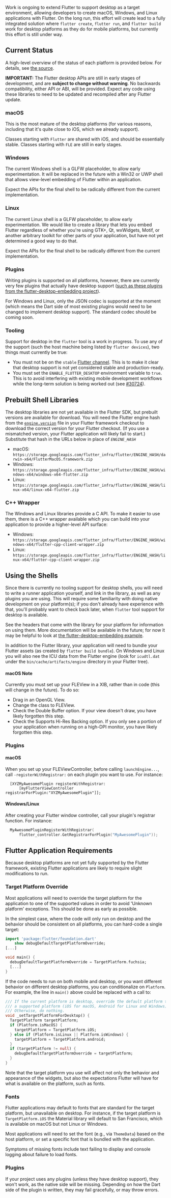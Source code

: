 Work is ongoing to extend Flutter to support desktop as a target environment, allowing developers to create macOS, Windows, and Linux applications with Flutter. On the long run, this effort will create lead to a fully integrated solution where `flutter create`, `flutter run`, and `flutter build` work for desktop platforms as they do for mobile platforms, but currently this effort is still under way.

## Current Status

A high-level overview of the status of each platform is provided below. For details, see
[the source](https://github.com/flutter/engine/tree/master/shell/platform/).

**IMPORTANT:** The Flutter desktop APIs are still in early stages of development, and are **subject to change
without warning**. No backwards compatibility, either API or ABI, will be provided. Expect
any code using these libraries to need to be updated and recompiled after any Flutter update.

### macOS

This is the most mature of the desktop platforms (for various reasons, including that it's quite close to iOS, which we already support).

Classes starting with `Flutter` are shared with iOS, and should be essentially stable. Classes starting with
`FLE` are still in early stages.

### Windows

The current Windows shell is a GLFW placeholder, to allow early experimentation. It will be replaced in the
future with a Win32 or UWP shell that allows view-level embedding of Flutter within an application.

Expect the APIs for the final shell to be radically different from the current implementation.

### Linux

The current Linux shell is a GLFW placeholder, to allow early experimentation. We would like to create a library 
that lets you embed Flutter regardless of whether you're using GTK+, Qt, wxWidgets, Motif, or another arbitrary
toolkit for other parts of your application, but have not yet determined a good way to do that.

Expect the APIs for the final shell to be radically different from the current implementation.

### Plugins

Writing plugins is supported on all platforms, however, there are currently very few plugins that actually have
desktop support ([such as these plugins from the flutter-desktop-embedding
project](https://github.com/google/flutter-desktop-embedding/tree/master/plugins)).

For Windows and Linux, only the JSON codec is supported at the moment (which means the Dart side of most
existing plugins would need to be changed to implement desktop support). The standard codec should be coming
soon.

### Tooling

Support for desktop in the `flutter` tool is a work in progress. To use any of the support (such the host machine being listed by `flutter devices`), two things must currently be true:
- You must not be on the `stable` [Flutter channel](https://github.com/flutter/flutter/wiki/Flutter-build-release-channels). This is to make it clear that desktop support is not yet considered stable and production-ready.
- You must set the `ENABLE_FLUTTER_DESKTOP` environment variable to `true`. This is to avoid interfering with existing mobile development workflows while the long-term solution is being worked out (see [#30724](https://github.com/flutter/flutter/issues/30724)).

## Prebuilt Shell Libraries

The desktop libraries are not yet available in the Flutter SDK, but prebuilt versions are available for download. You will need the Flutter engine hash from the
[`engine.version`](https://github.com/flutter/flutter/blob/master/bin/internal/engine.version) file
in your Flutter framework checkout to download the correct version for your Flutter checkout. (If you use
a mismatched version, your Flutter application will likely fail to start.) Substitute that hash in the URLs
below in place of _`ENGINE_HASH`_

* macOS: `https://storage.googleapis.com/flutter_infra/flutter/ENGINE_HASH/darwin-x64/FlutterMacOS.framework.zip`
* Windows: `https://storage.googleapis.com/flutter_infra/flutter/ENGINE_HASH/windows-x64/windows-x64-flutter.zip`
* Linux: `https://storage.googleapis.com/flutter_infra/flutter/ENGINE_HASH/linux-x64/linux-x64-flutter.zip`

### C++ Wrapper

The Windows and Linux libraries provide a C API. To make it easier to use them, there is a C++ wrapper available
which you can build into your application to provide a higher-level API surface:
* Windows: `https://storage.googleapis.com/flutter_infra/flutter/ENGINE_HASH/windows-x64/flutter-cpp-client-wrapper.zip`
* Linux: `https://storage.googleapis.com/flutter_infra/flutter/ENGINE_HASH/linux-x64/flutter-cpp-client-wrapper.zip`

## Using the Shells

Since there is currently no tooling support for desktop shells, you will need to write a runner application
yourself, and link in the library, as well as any plugins you are using. This will require some familiarity
with doing native development on your platform(s); if you don't already have experience with that, you'll
probably want to check back later, when `flutter` tool support for desktop is available.

See the headers that come with the library for your platform for information on using them. More documentation
will be available in the future; for now it may be helpful to look at [the flutter-desktop-embedding
example](https://github.com/google/flutter-desktop-embedding/tree/master/example).

In addition to the Flutter library, your application will need to bundle your Flutter assets (as created by
`flutter build bundle`). On Windows and Linux you will also nee the ICU data from the Flutter engine
(look for `icudtl.dat` under the `bin/cache/artifacts/engine` directory in your Flutter tree).

#### macOS Note

Currently you must set up your FLEView in a XIB, rather than in code (this will change in the future). To
do so:
* Drag in an OpenGL View.
* Change the class to FLEView.
* Check the Double Buffer option. If your view doesn't draw, you have likely forgotten this step.
* Check the Supports Hi-Res Backing option. If you only see a portion of your application when running on
  a high-DPI monitor, you have likely forgotten this step.

### Plugins

#### macOS
When you set up your FLEViewController, before calling `launchEngine...`,
call `-registerWithRegistrar:` on each plugin you want to use. For
instance:

```objc
  [XYZMyAwesomePlugin registerWithRegistrar:
      [myFlutterViewController registrarForPlugin:"XYZMyAwesomePlugin"]];
```

#### Windows/Linux

After creating your Flutter window controller, call your plugin's registrar
function. For instance:

```cpp
  MyAwesomePluginRegisterWithRegistrar(
      flutter_controller.GetRegistrarForPlugin("MyAwesomePlugin"));
```

## Flutter Application Requirements

Because desktop platforms are not yet fully supported by the Flutter framework, existing Flutter
applications are likely to require slight modifications to run.

### Target Platform Override

Most applications will need to override the target platform for the application
to one of the supported values in order to avoid 'Unknown platform' exceptions.
This should be done as early as possible.

In the simplest case, where the code will only run on desktop and the behavior
should be consistent on all platforms, you can hard-code a single target:

```dart
import 'package:flutter/foundation.dart'
    show debugDefaultTargetPlatformOverride;
[...]

void main() {
  debugDefaultTargetPlatformOverride = TargetPlatform.fuchsia;
  [...]
}
```

If the code needs to run on both mobile and desktop, or you want different
behavior on different desktop platforms, you can conditionalize on `Platform`.
For example, the line in `main()` above could be replaced with a call to:

```dart
/// If the current platform is desktop, override the default platform to
/// a supported platform (iOS for macOS, Android for Linux and Windows).
/// Otherwise, do nothing.
void _setTargetPlatformForDesktop() {
  TargetPlatform targetPlatform;
  if (Platform.isMacOS) {
    targetPlatform = TargetPlatform.iOS;
  } else if (Platform.isLinux || Platform.isWindows) {
    targetPlatform = TargetPlatform.android;
  }
  if (targetPlatform != null) {
    debugDefaultTargetPlatformOverride = targetPlatform;
  }
}
```

Note that the target platform you use will affect not only the behavior and
appearance of the widgets, but also the expectations Flutter will have for
what is available on the platform, such as fonts.

### Fonts

Flutter applications may default to fonts that are standard for the target
platform, but unavailable on desktop. For instance, if the target platform is
`TargetPlatform.iOS` the Material library will default to San Francisco, which
is available on macOS but not Linux or Windows.

Most applications will need to set the font (e.g., via `ThemeData`) based
on the host platform, or set a specific font that is bundled with the
application.

Symptoms of missing fonts include text failing to display and console logging
about failure to load fonts.

### Plugins

If your project uses any plugins (unless they have desktop support), they won't
work, as the native side will be missing. Depending on how the Dart side of the
plugin is written, they may fail gracefully, or may throw errors.